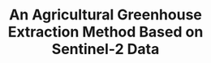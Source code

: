 ---
layout: page
title: An Agricultural Greenhouse Extraction Method Based on Sentinel-2 Data
tags: Python, PyTorch, Remote Sensing
img: assets/img/greenhouse.png
description: >
    We proposed a novel approach combining Convolutional Neural Networks (CNN) with transfer learning, utilizing a ResNet34 network pre-trained on ImageNet to achieve high-precision identification of agricultural greenhouses using Sentinel-2 high-resolution imagery.
importance: 5
related_publications: false
category: Participant
---